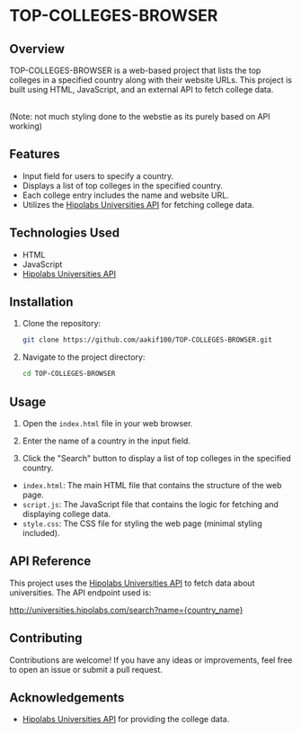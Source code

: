 # TOP-COLLEGES-BROWSER

## Overview

TOP-COLLEGES-BROWSER is a web-based project that lists the top colleges in a specified country along with their website URLs. This project is built using HTML, JavaScript, and an external API to fetch college data.
<br>
<br>

(Note: not much styling done to the webstie as its purely based on API working)

## Features

- Input field for users to specify a country.
- Displays a list of top colleges in the specified country.
- Each college entry includes the name and website URL.
- Utilizes the [Hipolabs Universities API](http://universities.hipolabs.com) for fetching college data.


## Technologies Used

- HTML
- JavaScript
- [Hipolabs Universities API](http://universities.hipolabs.com)

## Installation

1. Clone the repository:

    ```bash
    git clone https://github.com/aakif100/TOP-COLLEGES-BROWSER.git
    ```

2. Navigate to the project directory:

    ```bash
    cd TOP-COLLEGES-BROWSER
    ```

## Usage

1. Open the `index.html` file in your web browser.

2. Enter the name of a country in the input field.

3. Click the "Search" button to display a list of top colleges in the specified country.


- `index.html`: The main HTML file that contains the structure of the web page.
- `script.js`: The JavaScript file that contains the logic for fetching and displaying college data.
- `style.css`: The CSS file for styling the web page (minimal styling included).

## API Reference

This project uses the [Hipolabs Universities API](http://universities.hipolabs.com) to fetch data about universities. The API endpoint used is:
 
  http://universities.hipolabs.com/search?name={country_name}

## Contributing

Contributions are welcome! If you have any ideas or improvements, feel free to open an issue or submit a pull request.  


## Acknowledgements

- [Hipolabs Universities API](http://universities.hipolabs.com) for providing the college data.  


